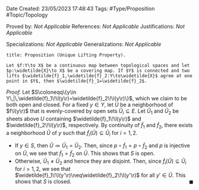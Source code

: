 <div class="topSpace"></div>

Date Created: 23/05/2023 17:48:43
Tags: #Type/Proposition #Topic/Topology

Proved by: <i>Not Applicable</i>
References: <i>Not Applicable</i>
Justifications: <i>Not Applicable</i>

Specializations: <i>Not Applicable</i>
Generalizations: <i>Not Applicable</i>

``` ad-Proposition
title: Proposition (Unique Lifting Property).

Let $f:Y\to X$ be a continuous map between topological spaces and let $p:\widetilde{X}\to X$ be a covering map. If $Y$ is connected and two lifts $\widetilde{f}_1,\widetilde{f}_2:Y\to\widetilde{X}$ agree at one point in $Y$, then $\widetilde{f}_1=\widetilde{f}_2$.

```

<i>Proof.</i> Let $S\coloneqq\{y\in Y\,|\,\widetilde{f}_1\!\l(y\r)=\widetilde{f}_2\!\l(y\r)\}$, which we claim to be both open and closed. For a fixed $y\in Y$, let $U$ be a neighborhood of $f\l(y\r)$ that is evenly-covered by open sets $\widetilde{U}_i\subseteq E$. Let $\widetilde{U}_1$ and $\widetilde{U}_2$ be sheets above $U$ containing $\widetilde{f}_1\!\l(y\r)$ and $\widetilde{f}_2\!\l(y\r)$, respectively. By continuity of $\widetilde{f}_1$ and $\widetilde{f}_2$, there exists a neighborhood $\widetilde{U}$ of $y$ such that $\widetilde{f}_i(\widetilde{U})\subseteq\widetilde{U}_i$ for $i=1,2$.
* If $y\in S$, then $\widetilde{U}\coloneqq\widetilde{U}_1=\widetilde{U}_2$. Then, since $p\circ\widetilde{f}_1=p\circ\widetilde{f}_2$ and $p$ is injective on $\widetilde{U}$, we see that $\widetilde{f}_1=\widetilde{f}_2$ on $\widetilde{U}$. This shows that $S$ is open.
* Otherwise, $\widetilde{U}_1\neq\widetilde{U}_2$ and hence they are disjoint. Then, since $\widetilde{f}_i(\widetilde{U})\subseteq\widetilde{U}_i$ for $i=1,2$, we see that $\widetilde{f}_1\!\l(y'\r)\neq\widetilde{f}_2\!\l(y'\r)$ for all $y'\in\widetilde{U}$. This shows that $S$ is closed.<span style="float:right;">$\blacksquare$</span>
